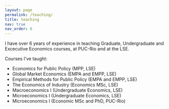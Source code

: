 ```yaml
---
layout: page
permalink: /teaching/
title: teaching
nav: true
nav_order: 6
---
```


I have over 6 years of experience in teaching Graduate, Undergraduate and Excecutive Economics courses, at PUC-Rio and at the LSE.

Courses I've taught:

- Economics for Public Policy (MPP, LSE)
- Global Market Economics (EMPA and EMPP, LSE)
- Empirical Methods for Public Policy (EMPA and EMPP, LSE)
- The Economics of Industry (Economics MSc, LSE)
- Macroeconomics I (Undergraduate Economics, LSE)
- Microeconomics I (Undergraduate Economics, LSE)
- Microeconomics I (Economic MSc and PhD, PUC-Rio)
